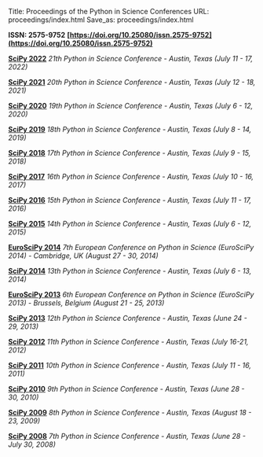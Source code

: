 Title: Proceedings of the Python in Science Conferences
URL: proceedings/index.html
Save_as: proceedings/index.html

**ISSN: 2575-9752**
**[https://doi.org/10.25080/issn.2575-9752](https://doi.org/10.25080/issn.2575-9752)**

**[SciPy 2022](https://conference.scipy.org/proceedings/scipy2022)**
 *21th Python in Science Conference - Austin, Texas (July 11 - 17, 2022)*

**[SciPy 2021](https://conference.scipy.org/proceedings/scipy2021)**
 *20th Python in Science Conference - Austin, Texas (July 12 - 18, 2021)*

**[SciPy 2020](https://conference.scipy.org/proceedings/scipy2020)**
 *19th Python in Science Conference - Austin, Texas (July 6 - 12, 2020)*

**[SciPy 2019](https://conference.scipy.org/proceedings/scipy2019)**
 *18th Python in Science Conference - Austin, Texas (July 8 - 14, 2019)*

**[SciPy 2018](https://conference.scipy.org/proceedings/scipy2018)**
 *17th Python in Science Conference - Austin, Texas (July 9 - 15, 2018)*

**[SciPy 2017](https://conference.scipy.org/proceedings/scipy2017)**
 *16th Python in Science Conference - Austin, Texas (July 10 - 16, 2017)*

**[SciPy 2016](https://conference.scipy.org/proceedings/scipy2016)**
 *15th Python in Science Conference - Austin, Texas (July 11 - 17, 2016)*

**[SciPy 2015](https://conference.scipy.org/proceedings/scipy2015)**
 *14th Python in Science Conference - Austin, Texas (July 6 - 12, 2015)*

**[EuroSciPy 2014](http://arxiv.org/abs/1412.7030)**
 *7th European Conference on Python in Science (EuroSciPy 2014) - Cambridge, UK (August 27 - 30, 2014)*

**[SciPy 2014](https://conference.scipy.org/proceedings/scipy2014)**
 *13th Python in Science Conference - Austin, Texas (July 6 - 13, 2014)*

**[EuroSciPy 2013](http://arxiv.org/abs/1405.0166)**
 *6th European Conference on Python in Science (EuroSciPy 2013) - Brussels, Belgium (August 21 - 25, 2013)*

**[SciPy 2013](https://conference.scipy.org/proceedings/scipy2013)**
 *12th Python in Science Conference - Austin, Texas (June 24 - 29, 2013)*

**[SciPy 2012](https://conference.scipy.org/proceedings/scipy2012)**
 *11th Python in Science Conference - Austin, Texas (July 16-21, 2012)*

**[SciPy 2011](https://conference.scipy.org/proceedings/scipy2011)**
 *10th Python in Science Conference - Austin, Texas (July 11 - 16, 2011)*

**[SciPy 2010](https://conference.scipy.org/proceedings/scipy2010)**
 *9th Python in Science Conference - Austin, Texas (June 28 - 30, 2010)*

**[SciPy 2009](https://conference.scipy.org/proceedings/scipy2009)**
 *8th Python in Science Conference - Austin, Texas (August 18 - 23, 2009)*


**[SciPy 2008](https://conference.scipy.org/proceedings/scipy2008)**
 *7th Python in Science Conference - Austin, Texas (June 28 - July 30, 2008)*
